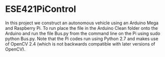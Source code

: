 # ESE421PiControl
In this project we construct an autonomous vehicle using an Arduino Mega and Raspberry Pi. To run place the file in the Arduino Clean folder onto the Arduino and run the file Bus.py from the command line on the Pi using sudo python Bus.py. Note that the Pi codes run using Python 2.7 and makes use of OpenCV 2.4 (which is not backwards compatible with later versions of OpenCV).
